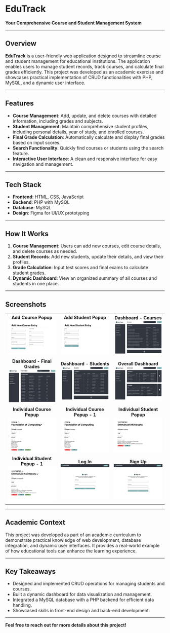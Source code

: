 # EduTrack

**Your Comprehensive Course and Student Management System**

---

## Overview

**EduTrack** is a user-friendly web application designed to streamline course and student management for educational institutions. The application enables users to manage student records, track courses, and calculate final grades efficiently. This project was developed as an academic exercise and showcases practical implementation of CRUD functionalities with PHP, MySQL, and a dynamic user interface.

---

## Features

- **Course Management**: Add, update, and delete courses with detailed information, including grades and subjects.
- **Student Management**: Maintain comprehensive student profiles, including personal details, year of study, and enrolled courses.
- **Final Grade Calculation**: Automatically calculate and display final grades based on input scores.
- **Search Functionality**: Quickly find courses or students using the search feature.
- **Interactive User Interface**: A clean and responsive interface for easy navigation and management.

---

## Tech Stack

- **Frontend**: HTML, CSS, JavaScript
- **Backend**: PHP with MySQL
- **Database**: MySQL
- **Design**: Figma for UI/UX prototyping

---

## How It Works

1. **Course Management**: Users can add new courses, edit course details, and delete courses as needed.
2. **Student Records**: Add new students, update their details, and view their profiles.
3. **Grade Calculation**: Input test scores and final exams to calculate student grades.
4. **Dynamic Dashboard**: View an organized summary of all courses and students in one place.

---

## Screenshots

<table>
  <tr>
    <td align="center">
      <strong>Add Course Popup</strong><br>
      <img src="./Add Course Popup.png" alt="Add Course Popup" width="300"/>
    </td>
    <td align="center">
      <strong>Add Student Popup</strong><br>
      <img src="./Add Student Popup.png" alt="Add Student Popup" width="300"/>
    </td>
    <td align="center">
      <strong>Dashboard - Courses</strong><br>
      <img src="./Dashboard - Courses.png" alt="Dashboard - Courses" width="300"/>
    </td>
  </tr>
  <tr>
    <td align="center">
      <strong>Dashboard - Final Grades</strong><br>
      <img src="./Dashboard - Final Grades.png" alt="Dashboard - Final Grades" width="300"/>
    </td>
    <td align="center">
      <strong>Dashboard - Students</strong><br>
      <img src="./Dashboard - Students.png" alt="Dashboard - Students" width="300"/>
    </td>
    <td align="center">
      <strong>Overall Dashboard</strong><br>
      <img src="./Dashboard.png" alt="Dashboard" width="300"/>
    </td>
  </tr>
  <tr>
    <td align="center">
      <strong>Individual Course Popup</strong><br>
      <img src="./Individual Course Popup.png" alt="Individual Course Popup" width="300"/>
    </td>
    <td align="center">
      <strong>Individual Course Popup - 1</strong><br>
      <img src="./Individual Course Popup-1.png" alt="Individual Course Popup - 1" width="300"/>
    </td>
    <td align="center">
      <strong>Individual Student Popup</strong><br>
      <img src="./Individual Student Popup.png" alt="Individual Student Popup" width="300"/>
    </td>
  </tr>
  <tr>
    <td align="center">
      <strong>Individual Student Popup - 1</strong><br>
      <img src="./Individual Student Popup-1.png" alt="Individual Student Popup - 1" width="300"/>
    </td>
    <td align="center">
      <strong>Log In</strong><br>
      <img src="./Log in.png" alt="Log In" width="300"/>
    </td>
    <td align="center">
      <strong>Sign Up</strong><br>
      <img src="./Sign up.png" alt="Sign Up" width="300"/>
    </td>
  </tr>
</table>

---

## Academic Context

This project was developed as part of an academic curriculum to demonstrate practical knowledge of web development, database integration, and dynamic user interfaces. It provides a real-world example of how educational tools can enhance the learning experience.

---

## Key Takeaways

- Designed and implemented CRUD operations for managing students and courses.
- Built a dynamic dashboard for data visualization and management.
- Integrated a MySQL database with a PHP backend for efficient data handling.
- Showcased skills in front-end design and back-end development.

---

**Feel free to reach out for more details about this project!**
